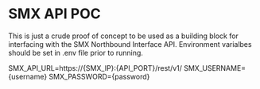 # SMX API POC

This is just a crude proof of concept to be used as a building block for interfacing with the SMX Northbound Interface API.
Environment varialbes should be set in .env file prior to running.

SMX_API_URL=https://{SMX_IP}:{API_PORT}/rest/v1/
SMX_USERNAME={username}
SMX_PASSWORD={password}
